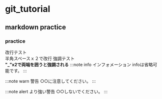 # git_tutorial
## markdown practice
### practice
改行テスト  
半角スペースｘ２で改行
強調テスト  
__"_"x2で両端を囲うと強調される__
:::note info
インフォメーション
infoは省略可能です。
:::

:::note warn
警告
○○に注意してください。
:::

:::note alert
より強い警告
○○しないでください。
:::
